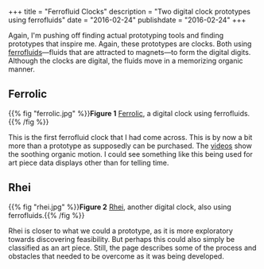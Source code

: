+++
title = "Ferrofluid Clocks"
description = "Two digital clock prototypes using ferrofluids"
date = "2016-02-24"
publishdate = "2016-02-24"
+++

Again, I'm pushing off finding actual prototyping tools and finding prototypes
that inspire me. Again, these prototypes are clocks. Both using
[ferrofluids](https://en.wikipedia.org/wiki/Ferrofluid)—fluids that are
attracted to magnets—to form the digital digits. Although the clocks are
digital, the fluids move in a memorizing organic manner.

## Ferrolic

{{% fig "ferrolic.jpg" %}}**Figure 1** [Ferrolic](http://www.ferrolic.com/), a digital clock using ferrofluids.{{% /fig %}}

This is the first ferrofluid clock that I had come across. This is by now a bit
more than a prototype as supposedly can be purchased. The
[videos](https://vimeo.com/116510462) show the soothing organic motion. I could see something like this being used for art piece data displays other than for telling time.

## Rhei

{{% fig "rhei.jpg" %}}**Figure 2** [Rhei](http://www.hellorhei.com/), another digital clock, also using ferrofluids.{{% /fig %}}

Rhei is closer to what we could a prototype, as it is more exploratory towards discovering feasibility. But perhaps this could also simply be classified as an art piece. Still, the page describes some of the process and obstacles that needed to be overcome as it was being developed.

